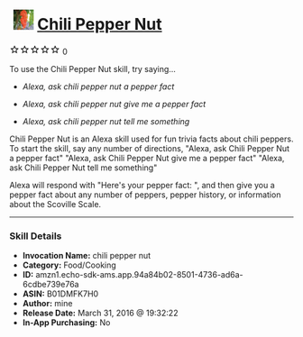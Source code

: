 # &nbsp;<img src="skill_icon" alt="Chili Pepper Nut icon" width="36"> [Chili Pepper Nut](http://alexa.amazon.com/#skills/amzn1.echo-sdk-ams.app.94a84b02-8501-4736-ad6a-6cdbe739e76a)
![0 stars](../../images/ic_star_border_black_18dp_1x.png)![0 stars](../../images/ic_star_border_black_18dp_1x.png)![0 stars](../../images/ic_star_border_black_18dp_1x.png)![0 stars](../../images/ic_star_border_black_18dp_1x.png)![0 stars](../../images/ic_star_border_black_18dp_1x.png) 0

To use the Chili Pepper Nut skill, try saying...

* *Alexa, ask chili pepper nut a pepper fact*

* *Alexa, ask chili pepper nut give me a pepper fact*

* *Alexa, ask chili pepper nut tell me something*

Chili Pepper Nut is an Alexa skill used for fun trivia facts about chili peppers.
To start the skill, say any number of directions,
"Alexa, ask Chili Pepper Nut a pepper fact"
"Alexa, ask Chili Pepper Nut give me a pepper fact"
"Alexa, ask Chili Pepper Nut tell me something"

Alexa will respond with "Here's your pepper fact: ", and then give you a pepper fact about any number of peppers, pepper history, or information about the Scoville Scale.

***

### Skill Details

* **Invocation Name:** chili pepper nut
* **Category:** Food/Cooking
* **ID:** amzn1.echo-sdk-ams.app.94a84b02-8501-4736-ad6a-6cdbe739e76a
* **ASIN:** B01DMFK7H0
* **Author:** mine
* **Release Date:** March 31, 2016 @ 19:32:22
* **In-App Purchasing:** No
